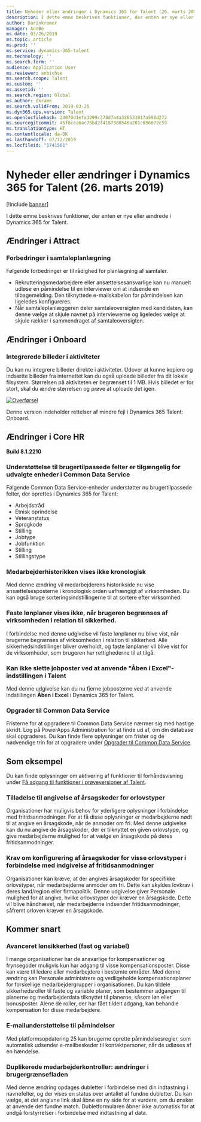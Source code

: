 ```yaml
---
title: Nyheder eller ændringer i Dynamics 365 for Talent (26. marts 2019)
description: I dette emne beskrives funktioner, der enten er nye eller ændrede i Microsoft Dynamics 365 for Talent.
author: Darinkramer
manager: AnnBe
ms.date: 03/26/2019
ms.topic: article
ms.prod: ''
ms.service: dynamics-365-talent
ms.technology: ''
ms.search.form: ''
audience: Application User
ms.reviewer: anbichse
ms.search.scope: Talent
ms.custom: ''
ms.assetid: ''
ms.search.region: Global
ms.author: dkrame
ms.search.validFrom: 2019-03-26
ms.dyn365.ops.version: Talent
ms.openlocfilehash: 24070d1efa3299c378d7a4a328531817a598d272
ms.sourcegitcommit: 45f8cea6ac75bd2f4187380546a201c056072c59
ms.translationtype: HT
ms.contentlocale: da-DK
ms.lasthandoff: 07/12/2019
ms.locfileid: "1741561"
---
```

# <a name="whats-new-or-changed-in-dynamics-365-for-talent-march-26-2019"></a>Nyheder eller ændringer i Dynamics 365 for Talent (26. marts 2019)

[!include [banner](includes/banner.md)]

I dette emne beskrives funktioner, der enten er nye eller ændrede i Dynamics 365 for Talent.

## <a name="changes-in-attract"></a>Ændringer i Attract

### <a name="enhancements-to-interview-scheduling"></a>Forbedringer i samtaleplanlægning
Følgende forbedringer er til rådighed for planlægning af samtaler.

- Rekrutteringsmedarbejdere eller ansættelsesansvarlige kan nu manuelt udløse en påmindelse til en interviewer om at indsende en tilbagemelding. Den tilknyttede e-mailskabelon for påmindelsen kan ligeledes konfigureres.
- Når samtaleplanlæggeren deler samtaleoversigten med kandidaten, kan denne vælge at skjule navnet på interviewerne og ligeledes vælge at skjule rækker i sammendraget af samtaleoversigten.

## <a name="changes-in-onboard"></a>Ændringer i Onboard

### <a name="embedded-images-in-activities"></a>Integrerede billeder i aktiviteter
Du kan nu integrere billeder direkte i aktiviteter. Udover at kunne kopiere og indsætte billeder fra internettet kan du også uploade billeder fra dit lokale filsystem. Størrelsen på aktiviteten er begrænset til 1 MB. Hvis billedet er for stort, skal du ændre størrelsen og prøve at uploade det igen.

[![Overførsel](./media/embedimages.png)](./media/embedimages.png)

Denne version indeholder rettelser af mindre fejl i Dynamics 365 Talent: Onboard.

## <a name="changes-in-core-hr"></a>Ændringer i Core HR
**Build 8.1.2210**

### <a name="custom-field-support-available-for-select-entities-in-common-data-service"></a>Understøttelse til brugertilpassede felter er tilgængelig for udvalgte enheder i Common Data Service 

Følgende Common Data Service-enheder understøtter nu brugertilpassede felter, der oprettes i Dynamics 365 for Talent:

- Arbejdstråd
- Etnisk oprindelse
- Veteranstatus
- Sprogkode
- Stilling
- Jobtype
- Jobfunktion
- Stilling
- Stillingstype
 
### <a name="employment-history-not-displayed-chronologically"></a>Medarbejderhistorikken vises ikke kronologisk
Med denne ændring vil medarbejderens historikside nu vise ansættelsesposterne i kronologisk orden uafhængigt af virksomheden. Du kan også bruge sorteringsindstillingerne til at sortere efter virksomhed.

### <a name="fixed-compensation-plans-dont-appear-when-restricting-user-by-company-in-security"></a>Faste lønplaner vises ikke, når brugeren begrænses af virksomheden i relation til sikkerhed.
I forbindelse med denne udgivelse vil faste lønplaner nu blive vist, når brugerne begrænses af virksomheden i relation til sikkerhed. Alle sikkerhedsindstillinger bliver overholdt, og faste lønplaner vil blive vist for de virksomheder, som brugeren har rettighederne til at tilgå. 

### <a name="cant-delete-job-records-using-open-in-excel-option-in-talent"></a>Kan ikke slette jobposter ved at anvende "Åben i Excel"-indstillingen i Talent
Med denne udgivelse kan du nu fjerne jobposterne ved at anvende indstillingen **Åben i Excel** i Dynamics 365 for Talent.

### <a name="upgrade-to-common-data-service"></a>Opgrader til Common Data Service
Fristerne for at opgradere til Common Data Service nærmer sig med hastige skridt. Log på PowerApps Administration for at finde ud af, om din database skal opgraderes. Du kan finde flere oplysninger om frister og de nødvendige trin for at opgradere under [Opgrader til Common Data Service](https://docs.microsoft.com/common-data-service/upgradecds/introduction-upgrade-cds).

## <a name="in-preview"></a>Som eksempel

Du kan finde oplysninger om aktivering af funktioner til forhåndsvisning under [Få adgang til funktioner i prøveversioner af Talent](./access-preview-feature.md).

### <a name="allow-reason-codes-to-be-specified-on-leave-types"></a>Tilladelse til angivelse af årsagskoder for orlovstyper
Organisationer har muligvis behov for yderligere oplysninger i forbindelse med fritidsanmodninger. For at få disse oplysninger er medarbejderne nødt til at angive en årsagskode, når de anmoder om fri. Med denne udgivelse kan du nu angive de årsagskoder, der er tilknyttet en given orlovstype, og give medarbejderne mulighed for at vælge en årsagskode på deres fritidsanmodninger.

### <a name="configure-reason-codes-to-be-required-when-submitting-time-off-for-certain-leave-types"></a>Krav om konfigurering af årsagskoder for visse orlovstyper i forbindelse med indgivelse af fritidsanmodninger
Organisationer kan kræve, at der angives årsagskoder for specifikke orlovstyper, når medarbejderne anmoder om fri. Dette kan skyldes lovkrav i deres land/region eller firmapolitik. Denne udgivelse giver Personale mulighed for at angive, hvilke orlovstyper der kræver en årsagskode. Dette vil blive håndhævet, når medarbejderne indsender fritidsanmodninger, såfremt orloven kræver en årsagskode.

## <a name="coming-soon"></a>Kommer snart

###  <a name="advanced-compensation-security-fixed-and-variable"></a>Avanceret lønsikkerhed (fast og variabel)
I mange organisationer har de ansvarlige for kompensationer og frynsegoder muligvis kun har adgang til visse kompensationsposter. Disse kan være til ledere eller medarbejdere i bestemte områder. Med denne ændring kan Personale administrere og vedligeholde kompensationsplaner for forskellige medarbejdergrupper i organisationen. Du kan tildele sikkerhedsroller til faste og variable planer, som bestemmer adgangen til planerne og medarbejderdata tilknyttet til planerne, såsom løn eller bonusposter. Alene de roller, der har fået tildelt adgang, kan behandle kompensation for disse medarbejdere.

###  <a name="email-support-for-alerts"></a>E-mailunderstøttelse til påmindelser
Med platformsopdatering 25 kan brugerne oprette påmindelsesregler, som automatisk udsender e-mailbeskeder til kontaktpersoner, når de udløses af en hændelse. 

### <a name="duplicate-employee-checks-user-interface-changes"></a>Duplikerede medarbejderkontroller: ændringer i brugergrænsefladen
Med denne ændring opdages dubletter i forbindelse med din indtastning i navnefelter, og der vises en status over antallet af fundne dubletter. Du kan vælge, at det angivne link skal åbne en ny side for at vurdere, om du ønsker at anvende det fundne match. Dubletformularen åbner ikke automatisk for at undgå forstyrrelser i forbindelse med indtastning af data.
